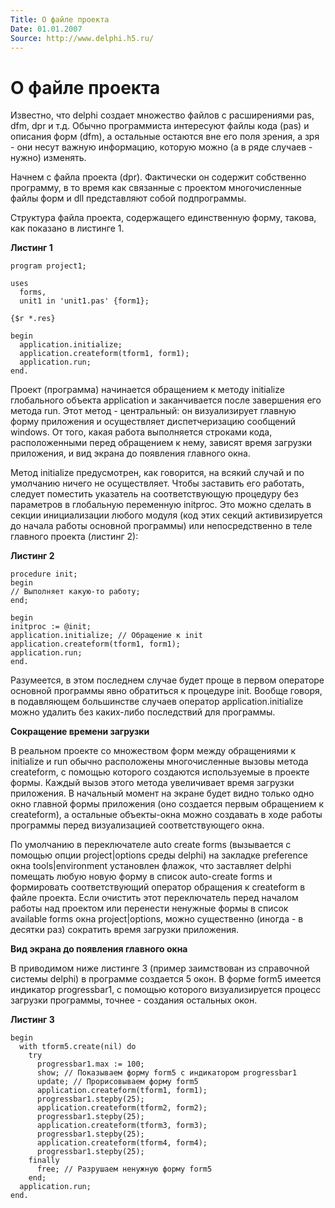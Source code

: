 ```yaml
---
Title: О файле проекта
Date: 01.01.2007
Source: http://www.delphi.h5.ru/
---
```



О файле проекта
===============

Известно, что delphi создает множество файлов с расширениями pas, dfm,
dpr и т.д. Обычно программиста интересуют файлы кода (pas) и описания
форм (dfm), а остальные остаются вне его поля зрения, а зря - они
несут важную информацию, которую можно (а в ряде случаев - нужно)
изменять.

Начнем с файла проекта (dpr). Фактически он содержит собственно
программу, в то время как связанные с проектом многочисленные файлы форм
и dll представляют собой подпрограммы.

Структура файла проекта, содержащего единственную форму, такова, как
показано в листинге 1.

**Листинг 1**

    program project1; 
     
    uses 
      forms, 
      unit1 in 'unit1.pas' {form1}; 
     
    {$r *.res} 
     
    begin 
      application.initialize; 
      application.createform(tform1, form1); 
      application.run; 
    end. 

Проект (программа) начинается обращением к методу initialize глобального
объекта application и заканчивается после завершения его метода run.
Этот метод - центральный: он визуализирует главную форму приложения и
осуществляет диспетчеризацию сообщений windows. От того, какая работа
выполняется строками кода, расположенными перед обращением к нему,
зависят время загрузки приложения, и вид экрана до появления главного
окна.

Метод initialize предусмотрен, как говорится, на всякий случай и по
умолчанию ничего не осуществляет. Чтобы заставить его работать, следует
поместить указатель на соответствующую процедуру без параметров в
глобальную переменную initproc. Это можно сделать в секции инициализации
любого модуля (код этих секций активизируется до начала работы основной
программы) или непосредственно в теле главного проекта (листинг 2):

**Листинг 2**

    procedure init; 
    begin 
    // Выполняет какую-то работу; 
    end; 
     
    begin 
    initproc := @init; 
    application.initialize; // Обращение к init 
    application.createform(tform1, form1); 
    application.run; 
    end. 

Разумеется, в этом последнем случае будет проще в первом операторе
основной программы явно обратиться к процедуре init. Вообще говоря, в
подавляющем большинстве случаев оператор application.initialize можно
удалить без каких-либо последствий для программы.

**Сокращение времени загрузки**

В реальном проекте со множеством форм между обращениями к initialize и
run обычно расположены многочисленные вызовы метода createform, с
помощью которого создаются используемые в проекте формы. Каждый вызов
этого метода увеличивает время загрузки приложения. В начальный момент
на экране будет видно только одно окно главной формы приложения (оно
создается первым обращением к createform), а остальные объекты-окна
можно создавать в ходе работы программы перед визуализацией
соответствующего окна.

По умолчанию в переключателе auto create forms (вызывается с помощью
опции project\|options среды delphi) на закладке preference окна
tools\|environment установлен флажок, что заставляет delphi помещать
любую новую форму в список auto-create forms и формировать
соответствующий оператор обращения к createform в файле проекта. Если
очистить этот переключатель перед началом работы над проектом или
перенести ненужные формы в список available forms окна project\|options,
можно существенно (иногда - в десятки раз) сократить время загрузки
приложения.

**Вид экрана до появления главного окна**

В приводимом ниже листинге 3 (пример заимствован из справочной системы
delphi) в программе создается 5 окон. В форме form5 имеется индикатор
progressbar1, с помощью которого визуализируется процесс загрузки
программы, точнее - создания остальных окон.

**Листинг 3**

    begin 
      with tform5.create(nil) do 
        try 
          progressbar1.max := 100; 
          show; // Показываем форму form5 с индикатором progressbar1 
          update; // Прорисовываем форму form5 
          application.createform(tform1, form1); 
          progressbar1.stepby(25); 
          application.createform(tform2, form2); 
          progressbar1.stepby(25); 
          application.createform(tform3, form3); 
          progressbar1.stepby(25); 
          application.createform(tform4, form4); 
          progressbar1.stepby(25); 
        finally 
          free; // Разрушаем ненужную форму form5 
        end; 
      application.run; 
    end. 

